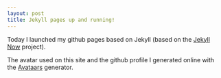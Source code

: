 ```yaml
---
layout: post
title: Jekyll pages up and running!
---
```


Today I launched my github pages based on Jekyll (based on the [Jekyll Now](https://github.com/barryclark/jekyll-now) project).

The avatar used on this site and the github profile I generated online with the [Avataars](https://getavataaars.com/) generator.